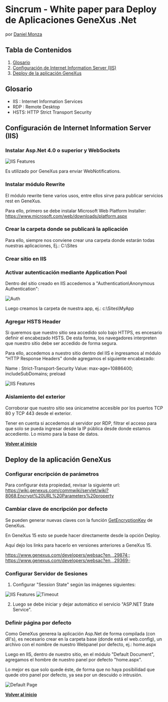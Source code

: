 # Sincrum - White paper para Deploy de Aplicaciones GeneXus .Net
por [Daniel Monza](https://uy.linkedin.com/in/daniel-monza-62515112)

## Tabla de Contenidos

  1. [Glosario](#glosario)
  1. [Configuración de Internet Information Server (IIS)](#configuración-de-internet-information-server-(iis))
  1. [Deploy de la aplicación GeneXus](#deploy-de-la-aplicación-genexus)


## Glosario

- IIS : Internet Information Services
- RDP : Remote Desktop
- HSTS: HTTP Strict Transport Security

## Configuración de Internet Information Server (IIS)

### Instalar Asp.Net 4.0 o superior y WebSockets

![IIS Features](https://raw.githubusercontent.com/sincrum/genexus/master/deploynet/features.png)

Es utilizado por GeneXus para enviar WebNotifications.

### Instalar módulo Rewrite

El módulo rewrite tiene varios usos, entre ellos sirve para publicar servicios rest en GeneXus.

Para ello, primero se debe instalar Microsoft Web Platform Installer:
https://www.microsoft.com/web/downloads/platform.aspx

### Crear la carpeta donde se publicará la aplicación

Para ello, siempre nos conviene crear una carpeta donde estarán todas nuestras aplicaciones, Ej.: C:\Sites

### Crear sitio en IIS


### Activar autenticación mediante Application Pool

Dentro del sitio creado en IIS accedemos a "Authentication\Anonymous Authentication":

![Auth](https://raw.githubusercontent.com/sincrum/genexus/master/deploynet/authentication.PNG)

Luego creamos la carpeta de nuestra app, ej.: c:\Sites\MyApp

### Agregar HSTS Header

Si queremos que nuestro sitio sea accedido solo bajo HTTPS, es encesario definir el encabezado HSTS. De esta forma, los navegadores interpreten que nuestro sitio debe ser accedido de forma segura.

Para ello, accedemos a nuestro sitio dentro del IIS e ingresamos al módulo "HTTP Response Headers" donde agregamos el siguiente encabezado:

Name : Strict-Transport-Security
Value: max-age=10886400; includeSubDomains; preload

![IIS Features](https://raw.githubusercontent.com/sincrum/genexus/master/deploynet/hsts.png)

### Aislamiento del exterior
Corroborar que nuestro sitio sea únicametne accesible por los puertos TCP 80 y TCP 443 desde el exterior.

Tener en cuenta si accedemos al servidor por RDP, filtrar el acceso para que solo se pueda ingresar desde la IP pública desde donde estamos accediento. Lo mismo para la base de datos.

**[Volver al inicio](#tabla-de-contenidos)**

## Deploy de la aplicación GeneXus

### Configurar encripción de parámetros

Para configurar ésta propiedad, revisar la siguiente url:
https://wiki.genexus.com/commwiki/servlet/wiki?8068,Encrypt%20URL%20Parameters%20property

### Cambiar clave de encripción por defecto

Se pueden generar nuevas claves con la función [GetEncryptionKey](https://wiki.genexus.com/commwiki/servlet/wiki?8385,GetEncryptionKey+Function) de GeneXus.

En GeneXus 15 esto se puede hacer directamente desde la opción Deploy.

Aquí dejo los links para hacerlo en versiones anteriores a GeneXus 15.

https://www.genexus.com/developers/websac?en,,,29874;;
https://www.genexus.com/developers/websac?en,,,29369;;

### Configurar Servidor de Sesiones

1. Configurar "Session State" según las imágenes siguientes:

![IIS Features](https://raw.githubusercontent.com/sincrum/genexus/master/deploynet/sessionstate.png)
![Timeout](https://raw.githubusercontent.com/sincrum/genexus/master/deploynet/sessionstate2.png)

2. Luego se debe iniciar y dejar automático el servicio "ASP.NET State Service".


### Definir página por defecto

Como GeneXus generea la aplicación Asp.Net de forma compilada (con dll's), es necesario crear en la carpeta base (donde está el web.config), un archivo con el nombre de nuestro Webpanel por defecto, ej.: home.aspx

Luego en IIS, dentro de nuestro sitio, en el módulo "Default Document", agregamos el hombre de nuestro panel por defecto "home.aspx".

Lo mejor es que solo quede éste, de forma que no haya posibilidad que quede otro panel por defecto, ya sea por un descuido o intrusión.

![Default Page](https://raw.githubusercontent.com/sincrum/genexus/master/deploynet/default_document.PNG)

**[Volver al inicio](#tabla-de-contenidos)**